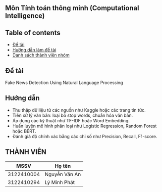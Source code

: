 ## Môn Tính toán thông minh (Computational Intelligence)

## Table of contents
* [Đề tài](#process)
* [Hướng dẫn làm đề tài](#hướng-dẫn)
* [Danh sách thành viên nhóm](#thành-viên)



## Đề tài
Fake News Detection Using Natural Language Processing

## Hướng dẫn
- Thu thập dữ liệu từ các nguồn như Kaggle hoặc các trang tin tức.
- Tiền xử lý văn bản: loại bỏ stop words, chuẩn hóa văn bản.
- Áp dụng các kỹ thuật như TF-IDF hoặc Word Embedding.
- Huấn luyện mô hình phân loại như Logistic Regression, Random Forest hoặc BERT.
- Đánh giá độ chính xác bằng các chỉ số như Precision, Recall, F1-score.

## THÀNH VIÊN
| MSSV | Họ tên | 
|------|-----------------|
| 3122410004 |  Nguyễn Văn An  |
| 3122410294 |  Lý Minh Phát  |
   



